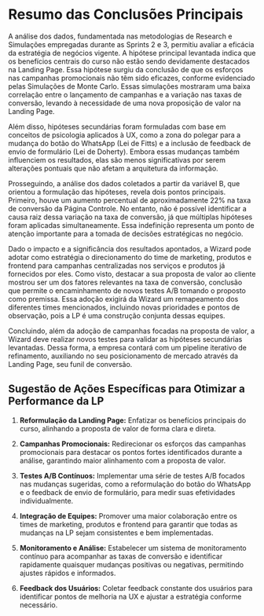 # Resumo das Conclusões Principais

A análise dos dados, fundamentada nas metodologias de Research e Simulações empregadas durante as Sprints 2 e 3, permitiu avaliar a eficácia da estratégia de negócios vigente. A hipótese principal levantada indica que os benefícios centrais do curso não estão sendo devidamente destacados na Landing Page. Essa hipótese surgiu da conclusão de que os esforços nas campanhas promocionais não têm sido eficazes, conforme evidenciado pelas Simulações de Monte Carlo. Essas simulações mostraram uma baixa correlação entre o lançamento de campanhas e a variação nas taxas de conversão, levando à necessidade de uma nova proposição de valor na Landing Page.

Além disso, hipóteses secundárias foram formuladas com base em conceitos de psicologia aplicados à UX, como a zona do polegar para a mudança do botão do WhatsApp (Lei de Fitts) e a inclusão de feedback de envio de formulário (Lei de Doherty). Embora essas mudanças também influenciem os resultados, elas são menos significativas por serem alterações pontuais que não afetam a arquitetura da informação.

Prosseguindo, a análise dos dados coletados a partir da variável B, que orientou a formulação das hipóteses, revela dois pontos principais. Primeiro, houve um aumento percentual de aproximadamente 22% na taxa de conversão da Página Controle. No entanto, não é possível identificar a causa raiz dessa variação na taxa de conversão, já que múltiplas hipóteses foram aplicadas simultaneamente. Essa indefinição representa um ponto de atenção importante para a tomada de decisões estratégicas no negócio.

Dado o impacto e a significância dos resultados apontados, a Wizard pode adotar como estratégia o direcionamento do time de marketing, produtos e frontend para campanhas centralizadas nos serviços e produtos já fornecidos por eles. Como visto, destacar a sua proposta de valor ao cliente mostrou ser um dos fatores relevantes na taxa de conversão, conclusão que permite o encaminhamento de novos testes A/B tomando o proposto como premissa. Essa adoção exigirá da Wizard um remapeamento dos diferentes times mencionados, incluindo novas prioridades e pontos de observação, pois a LP é uma construção conjunta dessas equipes.

Concluindo, além da adoção de campanhas focadas na proposta de valor, a Wizard deve realizar novos testes para validar as hipóteses secundárias levantadas. Dessa forma, a empresa contará com um pipeline iterativo de refinamento, auxiliando no seu posicionamento de mercado através da Landing Page, seu funil de conversão.

## Sugestão de Ações Específicas para Otimizar a Performance da LP

1. **Reformulação da Landing Page:** Enfatizar os benefícios principais do curso, alinhando a proposta de valor de forma clara e direta.

2. **Campanhas Promocionais:** Redirecionar os esforços das campanhas promocionais para destacar os pontos fortes identificados durante a análise, garantindo maior alinhamento com a proposta de valor.

3. **Testes A/B Contínuos:** Implementar uma série de testes A/B focados nas mudanças sugeridas, como a reformulação do botão do WhatsApp e o feedback de envio de formulário, para medir suas efetividades individualmente.

4. **Integração de Equipes:** Promover uma maior colaboração entre os times de marketing, produtos e frontend para garantir que todas as mudanças na LP sejam consistentes e bem implementadas.

5. **Monitoramento e Análise:** Estabelecer um sistema de monitoramento contínuo para acompanhar as taxas de conversão e identificar rapidamente quaisquer mudanças positivas ou negativas, permitindo ajustes rápidos e informados.

6. **Feedback dos Usuários:** Coletar feedback constante dos usuários para identificar pontos de melhoria na UX e ajustar a estratégia conforme necessário.
